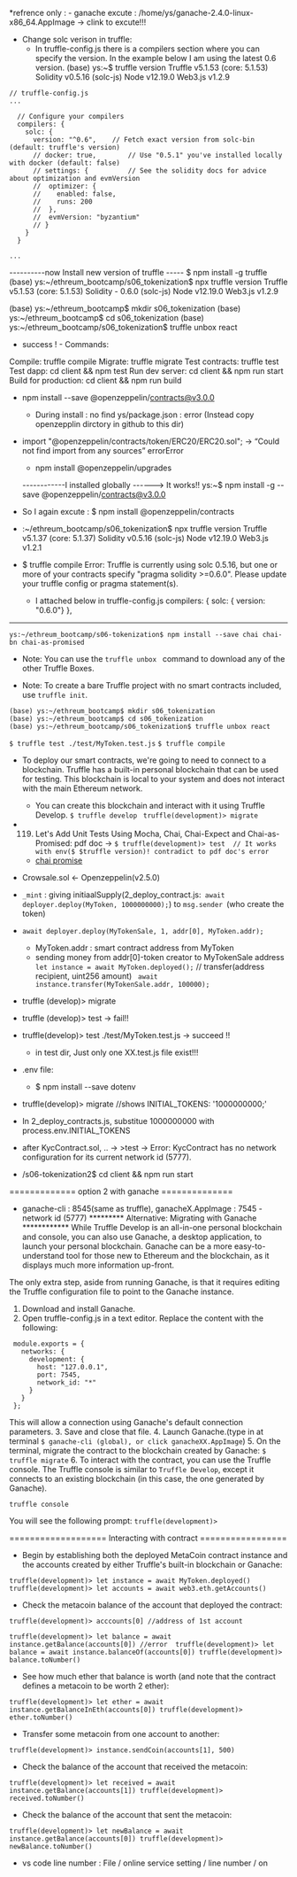*refrence only : - ganache excute : /home/ys/ganache-2.4.0-linux-x86_64.AppImage -> clink to excute!!!
* Change solc verison in truffle:
   * In truffle-config.js there is a compilers section where you can specify the version. In the example below I am using the latest 0.6 version.
   (base) ys:~$ truffle version
    Truffle v5.1.53 (core: 5.1.53)
    Solidity v0.5.16 (solc-js)
    Node v12.19.0
    Web3.js v1.2.9

```
// truffle-config.js
...

  // Configure your compilers
  compilers: {
    solc: {
      version: "^0.6",    // Fetch exact version from solc-bin (default: truffle's version)
      // docker: true,        // Use "0.5.1" you've installed locally with docker (default: false)
      // settings: {          // See the solidity docs for advice about optimization and evmVersion
      //  optimizer: {
      //    enabled: false,
      //    runs: 200
      //  },
      //  evmVersion: "byzantium"
      // }
    }
  }

...
```


----------now Install new version of truffle -----
$ npm install -g truffle
(base) ys:~/ethreum_bootcamp/s06_tokenization$ npx truffle version
Truffle v5.1.53 (core: 5.1.53)
Solidity - 0.6.0 (solc-js)
Node v12.19.0
Web3.js v1.2.9

(base) ys:~/ethreum_bootcamp$ mkdir s06_tokenization
(base) ys:~/ethreum_bootcamp$ cd s06_tokenization
(base) ys:~/ethreum_bootcamp/s06_tokenization$ truffle unbox react
   
  * success ! - Commands:

  Compile:              truffle compile
  Migrate:              truffle migrate
  Test contracts:       truffle test
  Test dapp:            cd client && npm test
  Run dev server:       cd client && npm run start
  Build for production: cd client && npm run build


* npm install --save @openzeppelin/contracts@v3.0.0
  - During install : no find ys/package.json : error (Instead copy openzepplin dirctory in github to this dir)
* import "@openzeppelin/contracts/token/ERC20/ERC20.sol"; -> “Could not find import from any sources” errorError 
   * npm install @openzeppelin/upgrades

   ------------I installed globally ------> It works!!
   ys:~$ npm install -g --save @openzeppelin/contracts@v3.0.0


* So I again excute : $ npm install @openzeppelin/contracts
* :~/ethreum_bootcamp/s06_tokenization$ npx truffle version
Truffle v5.1.37 (core: 5.1.37)
Solidity v0.5.16 (solc-js)
Node v12.19.0
Web3.js v1.2.1

* $ truffle compile
Error: Truffle is currently using solc 0.5.16, but one or more of your contracts specify "pragma solidity >=0.6.0". 
Please update your truffle config or pragma statement(s).
  * I attached below in truffle-config.js
 compilers: {
    solc: {
      version: "0.6.0"}
        },

---------------------------------------

``ys:~/ethreum_bootcamp/s06-tokenization$ npm install --save chai chai-bn chai-as-promised``


* Note: You can use the `truffle unbox ` command to download any of the other Truffle Boxes.

* Note: To create a bare Truffle project with no smart contracts included, use `truffle init`.
```
(base) ys:~/ethreum_bootcamp$ mkdir s06_tokenization
(base) ys:~/ethreum_bootcamp$ cd s06_tokenization
(base) ys:~/ethreum_bootcamp/s06_tokenization$ truffle unbox react
```
``$ truffle test ./test/MyToken.test.js``
``$ truffle compile``

* To deploy our smart contracts, we're going to need to connect to a blockchain. Truffle has a built-in personal blockchain that can be used for testing. This blockchain is local to your system and does not interact with the main Ethereum network.
  * You can create this blockchain and interact with it using Truffle Develop.
  ``$ truffle develop `` 
  ``truffle(development)> migrate``
* 119. Let's Add Unit Tests Using Mocha, Chai,
Chai-Expect and Chai-as-Promised: pdf doc -> 
  ``$ truffle(development)> test  // It works with env($ $truffle version)! contradict to pdf doc's error ``
  * [chai promise](github.com/domenic/chai-as-promised)

* Crowsale.sol <-  Openzeppelin(v2.5.0)

* ``_mint`` : giving initiaalSupply(2_deploy_contract.js:`` await deployer.deploy(MyToken, 1000000000);``) 
         to ``msg.sender ``(who create the token)
* ``await deployer.deploy(MyTokenSale, 1, addr[0], MyToken.addr);``
  * MyToken.addr : smart contract address from MyToken
  * sending money from addr[0]-token creator to MyTokenSale address
`` let instance = await MyToken.deployed();``
  // transfer(address recipient, uint256 amount)
`` await instance.transfer(MyTokenSale.addr, 100000);``

* truffle (develop)> migrate

* truffle (develop)> test -> fail!!
* truffle(develop)> test ./test/MyToken.test.js -> succeed !!
  * in test dir, Just only one XX.test.js file exist!!!
* .env file:
  * $ npm install --save dotenv
* truffle(develop)> migrate   //shows INITIAL_TOKENS: '1000000000;'
* In 2_deploy_contracts.js, substitue 1000000000 with process.env.INITIAL_TOKENS
* after KycContract.sol, .. -> >test -> Error: KycContract has no network configuration for its current network id (5777).

* /s06-tokenization2$ cd client && npm run start

============= option 2 with ganache ==============
* ganache-cli : 8545(same as truffle), ganacheX.AppImage : 7545 - network id (5777)
 ********* Alternative: Migrating with Ganache ************
  While Truffle Develop is an all-in-one personal blockchain and console, 
 you can also use Ganache, a desktop application, to launch your personal blockchain.
  Ganache can be a more easy-to-understand tool for those new to 
  Ethereum and the blockchain, as it displays much more information up-front.

 The only extra step, aside from running Ganache, is that 
 it requires editing the Truffle configuration file to point to the Ganache instance.

 1. Download and install Ganache.
 2. Open truffle-config.js in a text editor. Replace the content with the following:
```
 module.exports = {
   networks: {
     development: {
       host: "127.0.0.1",
       port: 7545,
       network_id: "*"
     }
   }
 };
```
 This will allow a connection using Ganache's default connection parameters.
 3. Save and close that file.
 4. Launch Ganache.(type in at terminal ``$ ganache-cli (global), or click ganacheXX.AppImage``)
 5. On the terminal, migrate the contract to the blockchain created by Ganache:
 ``$ truffle migrate``
 6. To interact with the contract, you can use the Truffle console. The Truffle console is similar to ``Truffle Develop``, except it connects to an existing blockchain (in this case, the one generated by Ganache).
 ```
 truffle console
 ```
 You will see the following prompt: ``truffle(development)>``

 =================== Interacting with contract =================

* Begin by establishing both the deployed MetaCoin contract instance and the accounts created by either Truffle's built-in blockchain or Ganache:

``truffle(development)> let instance = await MyToken.deployed()
truffle(development)> let accounts = await web3.eth.getAccounts()``

* Check the metacoin balance of the account that deployed the contract:

``truffle(development)> acccounts[0] //address of 1st account``

``truffle(development)> let balance = await instance.getBalance(accounts[0]) //error 
truffle(development)> let balance = await instance.balanceOf(accounts[0])
truffle(development)> balance.toNumber()``

* See how much ether that balance is worth (and note that the contract defines a metacoin to be worth 2 ether):

``truffle(development)> let ether = await instance.getBalanceInEth(accounts[0])
truffle(development)> ether.toNumber()``

* Transfer some metacoin from one account to another:

``truffle(development)> instance.sendCoin(accounts[1], 500)``

* Check the balance of the account that received the metacoin:

``truffle(development)> let received = await instance.getBalance(accounts[1])
truffle(development)> received.toNumber()``

* Check the balance of the account that sent the metacoin:

``truffle(development)> let newBalance = await instance.getBalance(accounts[0])
truffle(development)> newBalance.toNumber()``


* vs code line number : File / online service setting / line number / on